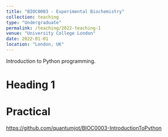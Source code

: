 ```yaml
---
title: "BIOC0003 - Experimental Biochemistry"
collection: teaching
type: "Undergraduate"
permalink: /teaching/2022-teaching-1
venue: "University College London"
date: 2022-01-01
location: "London, UK"
---
```


Introduction to Python programming.

Heading 1
======

Practical
======
https://github.com/quantumjot/BIOC0003-IntroductionToPython
